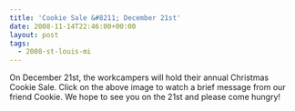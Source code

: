 ```yaml
---
title: 'Cookie Sale &#8211; December 21st'
date: 2008-11-14T22:46:00+00:00
layout: post
tags:
  - 2008-st-louis-mi
---
```

On December 21st, the workcampers will hold their annual Christmas Cookie Sale. Click on the above image to watch a brief message from our friend Cookie. We hope to see you on the 21st and please come hungry!